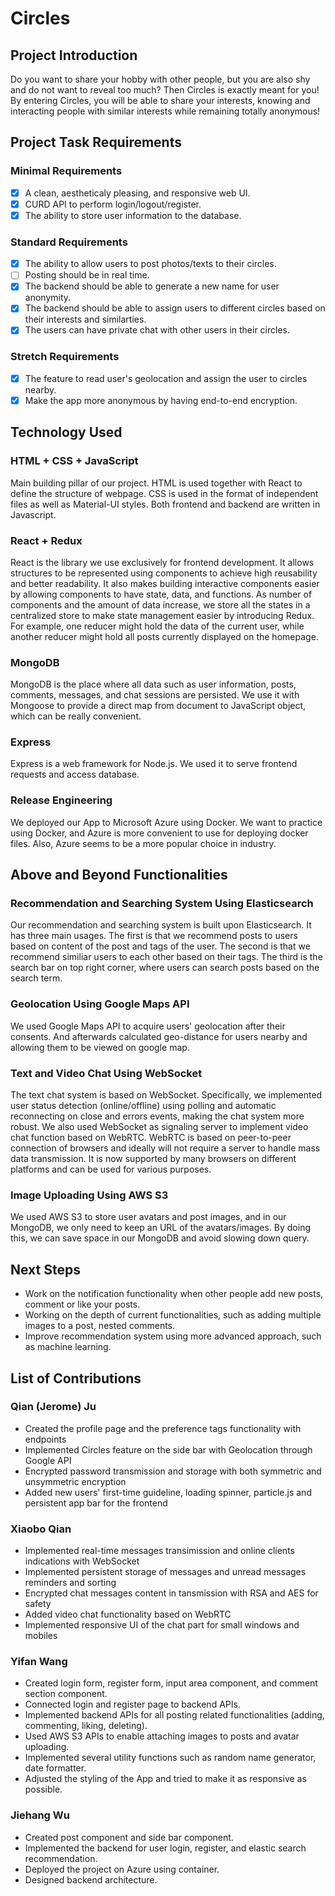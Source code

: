 # **Circles**

## **Project Introduction**
Do you want to share your hobby with other people, but you are also shy and do not want to reveal too much? Then Circles is exactly meant for you! By entering Circles, you will be able to share your interests, knowing and interacting people with similar interests while remaining totally anonymous!

## **Project Task Requirements**
### **Minimal Requirements**
- [x] A clean, aestheticaly pleasing, and responsive web UI.
- [x] CURD API to perform login/logout/register.
- [x] The ability to store user information to the database. 
### **Standard Requirements**
- [x] The ability to allow users to post photos/texts to their circles.
- [ ] Posting should be in real time.
- [x] The backend should be able to generate a new name for user anonymity.
- [x] The backend should be able to assign users to different circles based on their interests and similarties.
- [x] The users can have private chat with other users in their circles.
### **Stretch Requirements**
- [x] The feature to read user's geolocation and assign the user to circles nearby.
- [x] Make the app more anonymous by having end-to-end encryption.

## **Technology Used**
### **HTML + CSS + JavaScript**
Main building pillar of our project. HTML is used together with React to define the structure of webpage. CSS is used in the format of independent files as well as Material-UI styles. Both frontend and backend are written in Javascript.
### **React + Redux**
React is the library we use exclusively for frontend development. It allows structures to be represented using components to achieve high reusability and better readability. It also makes building interactive components easier by allowing components to have state, data, and functions. As number of components and the amount of data increase, we store all the states in a centralized store to make state management easier by introducing Redux. For example, one reducer might hold the data of the current user, while another reducer might hold all posts currently displayed on the homepage.   
### **MongoDB**
MongoDB is the place where all data such as user information, posts, comments, messages, and chat sessions are persisted. We use it with Mongoose to provide a direct map from document to JavaScript object, which can be really convenient. 
### **Express**
Express is a web framework for Node.js. We used it to serve frontend requests and access database.
### **Release Engineering**
We deployed our App to Microsoft Azure using Docker. We want to practice using Docker, and Azure is more convenient to use for deploying docker files. Also, Azure seems to be a more popular choice in industry.


## **Above and Beyond Functionalities**
### **Recommendation and Searching System Using Elasticsearch**
Our recommendation and searching system is built upon Elasticsearch. It has three main usages. The first is that we recommend posts to users based on content of the post and tags of the user. The second is that we recommend similiar users to each other based on their tags. The third is the search bar on top right corner, where users can search posts based on the search term.
### **Geolocation Using Google Maps API**
We used Google Maps API to acquire users' geolocation after their consents. And afterwards calculated geo-distance for users nearby and allowing them to be viewed on google map. 
### **Text and Video Chat Using WebSocket**
The text chat system is based on WebSocket. Specifically, we implemented user status detection (online/offline) using polling and automatic reconnecting on close and errors events, making the chat system more robust. We also used WebSocket as signaling server to implement video chat function based on WebRTC. WebRTC is based on peer-to-peer connection of browsers and ideally will not require a server to handle mass data transmission. It is now supported by many browsers on different platforms and can be used for various purposes.
### **Image Uploading Using AWS S3**
We used AWS S3 to store user avatars and post images, and in our MongoDB, we only need to keep an URL of the avatars/images. By doing this, we can save space in our MongoDB and avoid slowing down query.  

## **Next Steps**
- Work on the notification functionality when other people add new posts, comment or like your posts. 
- Working on the depth of current functionalities, such as adding multiple images to a post, nested comments.
- Improve recommendation system using more advanced approach, such as machine learning.

## **List of Contributions**
### **Qian (Jerome) Ju**
- Created the profile page and the preference tags functionality with endpoints
- Implemented Circles feature on the side bar with Geolocation through Google API
- Encrypted password transmission and storage with both symmetric and unsymmetric encryption 
- Added new users' first-time guideline, loading spinner, particle.js and persistent app bar for the frontend

### **Xiaobo Qian**
- Implemented real-time messages transimission and online clients indications with WebSocket
- Implemented persistent storage of messages and unread messages reminders and sorting
- Encrypted chat messages content in tansmission with RSA and AES for safety
- Added video chat functionality based on WebRTC
- Implemented responsive UI of the chat part for small windows and mobiles

### **Yifan Wang**
- Created login form, register form, input area component, and comment section component.
- Connected login and register page to backend APIs.
- Implemented backend APIs for all posting related functionalities (adding, commenting, liking, deleting).
- Used AWS S3 APIs to enable attaching images to posts and avatar uploading.
- Implemented several utility functions such as random name generator, date formatter.
- Adjusted the styling of the App and tried to make it as responsive as possible.

### **Jiehang Wu**
- Created post component and side bar component.
- Implemented the backend for user login, register, and elastic search recommendation.
- Deployed the project on Azure using container.
- Designed backend architecture.